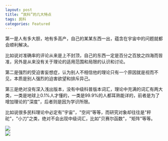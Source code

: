 ```yaml
---
layout: post
title: “民科”的几大特点
tags: 民科
categories: Featured
---
```


第一是人有多大胆，地有多高产，自己的某某东西一出，蕴含在宇宙中的问题就都会顺利解决。

比如说对准确率的评论从来是上不封顶，自己的东西一定是百分之百放之四海而皆准，另外是从来没有关于理论的适用范围和局限的认识和讨论。

第二是强烈的受迫害妄想症，认为别人不相信他的理论只有一个原因就是视而不见，本质是别人强烈的迫害欲望和排斥异己。

第三是绝对没有深入浅出版本，没有中级科普版本词汇，理论中充满的词汇有两大类，一类是地球上0.1%人才懂的，一类是99.9%的人都耳熟能详的，前者是为了增加理论的"深度"，后者则是因为学识所限。

比如说很多民科理论中必定有"宇宙"，"空间"等等，而研究对象却往往是"秤砣"，"小刀"之类，绝对不会出现中级词汇，比如"贝赛尔函数"，"矩阵"等等。

[//]: # (所以也许有的地震预测理论本来不是民科的，经过这些"地震可预测"者的大力宣传终于越来越民科了。)

<img src="https://drive.google.com/uc?id=0B5pYZc0OeTm1Sm9yQjRJVDZJODQ" style="display:block;margin:auto"/>

<img src="https://docs.google.com/uc?id=0B5pYZc0OeTm1LXFueTBUcW0ySUU" style="display:block;margin:auto"/>